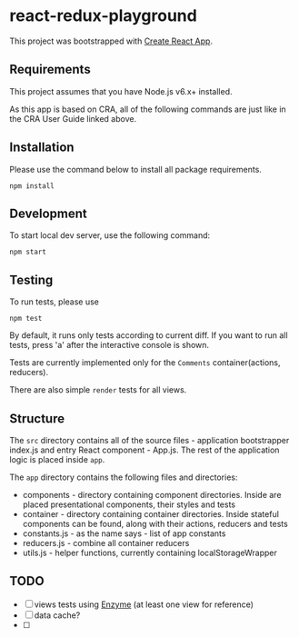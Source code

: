 # react-redux-playground

This project was bootstrapped with
[Create React App](https://github.com/facebookincubator/create-react-app).

## Requirements
This project assumes that you have Node.js v6.x+ installed.

As this app is based on CRA, all of the following commands are just like in
the CRA User Guide linked above.

## Installation

Please use the command below to install all package requirements.
```
npm install
```
## Development
To start local dev server, use the following command:
```
npm start
```
## Testing
To run tests, please use
```
npm test
```

By default, it runs only tests according to current diff. If you want to run
all tests, press 'a' after the interactive console is shown.

Tests are currently implemented only for the `Comments` container(actions, reducers).

There are also simple `render` tests for all views.

## Structure

The `src` directory contains all of the source files - application bootstrapper index.js
and entry React component - App.js. The rest of the application logic is placed inside `app`.

The `app` directory contains the following files and directories:
+ components - directory containing component directories. Inside are placed presentational
components, their styles and tests
+ container - directory containing container directories. Inside stateful components can be
found, along with their actions, reducers and tests
+ constants.js - as the name says - list of app constants
+ reducers.js - combine all container reducers
+ utils.js - helper functions, currently containing localStorageWrapper

## TODO
+ [ ] views tests using [Enzyme](http://airbnb.io/enzyme/) (at least one view for reference)
+ [ ] data cache?
+ [ ] 
